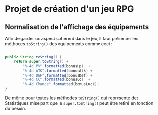 # Projet de création d'un jeu RPG

## Normalisation de l'affichage des équipements

Afin de garder un aspect cohérent dans le jeu, il faut présenter les méthodes `toString()` des équipements comme ceci :

```java

public String toString() {
	return super.toString() +
		"%-4d PV".formatted(bonusHp)  +
		"%-4d ATK".formatted(bonusAtk) +
		"%-4d DEF".formatted(bonusDef) +
		"%-4d CC".formatted(bonusCc)  +
		"%-4d Chance".formatted(bonusLuck); 
}

```

De même pour toutes les méthodes `toString()` qui représente des Statistiques mise part que le `super.toString()` peut être retiré en fonction du besoin.
